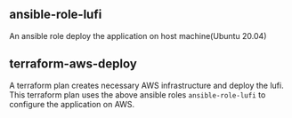 ## ansible-role-lufi

An ansible role deploy the application on host machine(Ubuntu 20.04)

## terraform-aws-deploy

A terraform plan creates necessary AWS infrastructure and deploy the lufi. This terraform plan uses the above ansible roles `ansible-role-lufi` to configure the application on AWS.